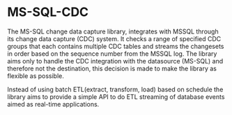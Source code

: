 # MS-SQL-CDC

The MS-SQL change data capture library, integrates with MSSQL through its change data capture (CDC) system. It checks a range of specified CDC groups that each contains multiple CDC tables and streams the changesets in order based on the sequence number from the MSSQL log. The library aims only to handle the CDC integration with the datasource (MS-SQL) and therefore not the destination, this decision is made to make the library as flexible as possible.

Instead of using batch ETL(extract, transform, load) based on schedule the library aims to provide a simple API to do ETL streaming of database events aimed as real-time applications.
